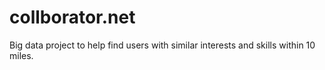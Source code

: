 # collborator.net
Big data project to help find users with similar interests and skills within 10 miles.
